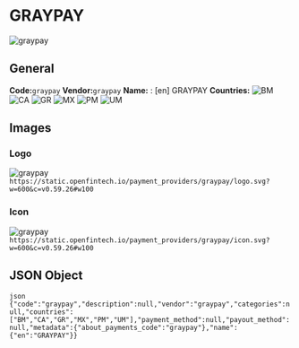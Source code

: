 # GRAYPAY 
![graypay](https://static.openfintech.io/payment_providers/graypay/logo.svg?w=600&c=v0.59.26#w100) 
## General 
**Code:**`graypay` 
**Vendor:**`graypay` 
**Name:** 
:	[en] GRAYPAY 
**Countries:** 
![BM](https://cdnjs.cloudflare.com/ajax/libs/flag-icon-css/3.3.0/flags/4x3/BM.svg#w24) 
![CA](https://cdnjs.cloudflare.com/ajax/libs/flag-icon-css/3.3.0/flags/4x3/CA.svg#w24) 
![GR](https://cdnjs.cloudflare.com/ajax/libs/flag-icon-css/3.3.0/flags/4x3/GR.svg#w24) 
![MX](https://cdnjs.cloudflare.com/ajax/libs/flag-icon-css/3.3.0/flags/4x3/MX.svg#w24) 
![PM](https://cdnjs.cloudflare.com/ajax/libs/flag-icon-css/3.3.0/flags/4x3/PM.svg#w24) 
![UM](https://cdnjs.cloudflare.com/ajax/libs/flag-icon-css/3.3.0/flags/4x3/UM.svg#w24) 
 
## Images 
### Logo 
![graypay](https://static.openfintech.io/payment_providers/graypay/logo.svg?w=600&c=v0.59.26#w100) 
``` https://static.openfintech.io/payment_providers/graypay/logo.svg?w=600&c=v0.59.26#w100 ``` 
### Icon 
![graypay](https://static.openfintech.io/payment_providers/graypay/icon.svg?w=600&c=v0.59.26#w100) 
``` https://static.openfintech.io/payment_providers/graypay/icon.svg?w=600&c=v0.59.26#w100 ``` 
## JSON Object 
```json {"code":"graypay","description":null,"vendor":"graypay","categories":null,"countries":["BM","CA","GR","MX","PM","UM"],"payment_method":null,"payout_method":null,"metadata":{"about_payments_code":"graypay"},"name":{"en":"GRAYPAY"}} ``` 

